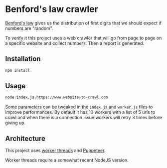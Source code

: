 # Benford's law crawler

[Benford's law](https://en.wikipedia.org/wiki/Benford%27s_law) gives us the distribution of first digits that we should expect if numbers are "random".

To verify it this project uses a web crawler that will go from page to page on a specific website and collect numbers. Then a report is generated.

## Installation

```bash
npm install
```

## Usage

```bash
node index.js https://www.website-to-crawl.com
```

Some parameters can be tweaked in the `index.js` and `worker.js` files to improve performances. By default it has 10 workers with a list of 5 urls to crawl and when there is a connection issue workers will retry 3 times before giving up.

## Architecture

This project uses [worker threads](https://nodejs.org/api/worker_threads.html) and [Puppeteer](https://github.com/puppeteer/puppeteer).

Worker threads require a somewhat recent NodeJS version.
